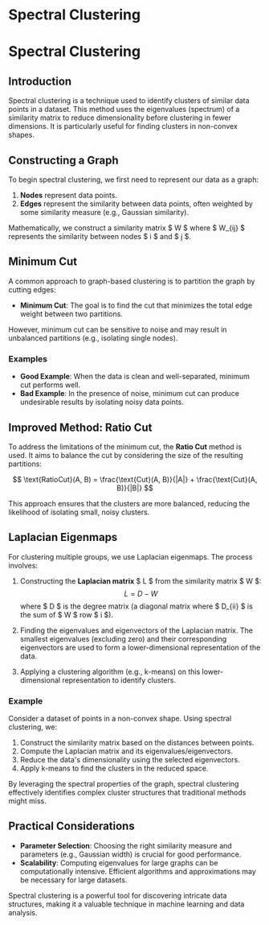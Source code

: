 # Spectral Clustering
# Spectral Clustering

## Introduction

Spectral clustering is a technique used to identify clusters of similar data points in a dataset. This method uses the eigenvalues (spectrum) of a similarity matrix to reduce dimensionality before clustering in fewer dimensions. It is particularly useful for finding clusters in non-convex shapes.

## Constructing a Graph

To begin spectral clustering, we first need to represent our data as a graph:

1. **Nodes** represent data points.
2. **Edges** represent the similarity between data points, often weighted by some similarity measure (e.g., Gaussian similarity).

Mathematically, we construct a similarity matrix $ W $ where $ W_{ij} $ represents the similarity between nodes $ i $ and $ j $.

## Minimum Cut

A common approach to graph-based clustering is to partition the graph by cutting edges:

- **Minimum Cut**: The goal is to find the cut that minimizes the total edge weight between two partitions.

However, minimum cut can be sensitive to noise and may result in unbalanced partitions (e.g., isolating single nodes).

### Examples

- **Good Example**: When the data is clean and well-separated, minimum cut performs well.
- **Bad Example**: In the presence of noise, minimum cut can produce undesirable results by isolating noisy data points.

## Improved Method: Ratio Cut

To address the limitations of the minimum cut, the **Ratio Cut** method is used. It aims to balance the cut by considering the size of the resulting partitions:

$$
\text{RatioCut}(A, B) = \frac{\text{Cut}(A, B)}{|A|} + \frac{\text{Cut}(A, B)}{|B|}
$$

This approach ensures that the clusters are more balanced, reducing the likelihood of isolating small, noisy clusters.

## Laplacian Eigenmaps

For clustering multiple groups, we use Laplacian eigenmaps. The process involves:

1. Constructing the **Laplacian matrix** $ L $ from the similarity matrix $ W $:
   $$
   L = D - W
   $$
   where $ D $ is the degree matrix (a diagonal matrix where $ D_{ii} $ is the sum of $ W $ row $ i $).

2. Finding the eigenvalues and eigenvectors of the Laplacian matrix. The smallest eigenvalues (excluding zero) and their corresponding eigenvectors are used to form a lower-dimensional representation of the data.

3. Applying a clustering algorithm (e.g., k-means) on this lower-dimensional representation to identify clusters.

### Example

Consider a dataset of points in a non-convex shape. Using spectral clustering, we:

1. Construct the similarity matrix based on the distances between points.
2. Compute the Laplacian matrix and its eigenvalues/eigenvectors.
3. Reduce the data's dimensionality using the selected eigenvectors.
4. Apply k-means to find the clusters in the reduced space.

By leveraging the spectral properties of the graph, spectral clustering effectively identifies complex cluster structures that traditional methods might miss.

## Practical Considerations

- **Parameter Selection**: Choosing the right similarity measure and parameters (e.g., Gaussian width) is crucial for good performance.
- **Scalability**: Computing eigenvalues for large graphs can be computationally intensive. Efficient algorithms and approximations may be necessary for large datasets.

Spectral clustering is a powerful tool for discovering intricate data structures, making it a valuable technique in machine learning and data analysis.


